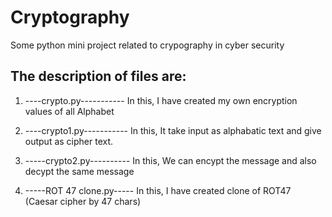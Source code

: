 # Cryptography
Some python mini project related to crypography in cyber security

The description of files are:
--------------------------------------------------------------------
1. ----crypto.py-----------
    In this, I have created my own encryption values of all Alphabet

2. ----crypto1.py-----------
    In this, It take input as alphabatic text and give output as cipher text.

3. -----crypto2.py----------
    In this, We can encypt the message and also decypt the same message

4. -----ROT 47 clone.py-----
    In this, I have created clone of ROT47 (Caesar cipher by 47 chars)

   
